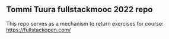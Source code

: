 ## Tommi Tuura fullstackmooc 2022 repo

This repo serves as a mechanism to return exercises 
for course: https://fullstackopen.com/
